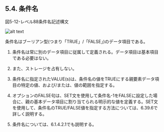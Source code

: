 ## 5.4. 条件名

図5-12-レベル88条件名記述構文

![alt text](Image/5-12.png)

条件名はブーリアン型(つまり「TRUE」/「FALSE」)のデータ項目である。

1. 条件名は常に別のデータ項目に従属して定義される。データ項目は基本項目である必要はない。

2. また、ストレージを占有しない。

3. 条件名に指定されたVALUE(s)は、条件名の値をTRUEにする親要素データ項目の特定の値、および/または、値の範囲を指定する。

4. オプションのFALSE句は、SET文を使用して条件名-1をFALSEに設定した場合に、親の基本データ項目に割り当てられる明示的な値を定義する。SET文を使用して、条件名のTRUE/FALSE値を指定する方法については、6.39.6で詳しく説明する。

5. 条件名については、6.1.4.2.1でも説明する。
